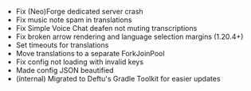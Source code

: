 - Fix (Neo)Forge dedicated server crash
- Fix music note spam in translations
- Fix Simple Voice Chat deafen not muting transcriptions
- Fix broken arrow rendering and language selection margins (1.20.4+)
- Set timeouts for translations
- Move translations to a separate ForkJoinPool
- Fix config not loading with invalid keys
- Made config JSON beautified
- (internal) Migrated to Deftu's Gradle Toolkit for easier updates